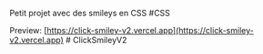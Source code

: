 Petit projet avec des smileys en CSS #CSS

Preview: [https://click-smiley-v2.vercel.app](https://click-smiley-v2.vercel.app)
#   C l i c k S m i l e y V 2 
 
 
